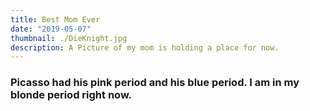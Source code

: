 ```yaml
---
title: Best Mom Ever
date: "2019-05-07"
thumbnail: ./DieKnight.jpg
description: A Picture of my mom is holding a place for now.
---
```


### Picasso had his pink period and his blue period. I am in my blonde period right now.